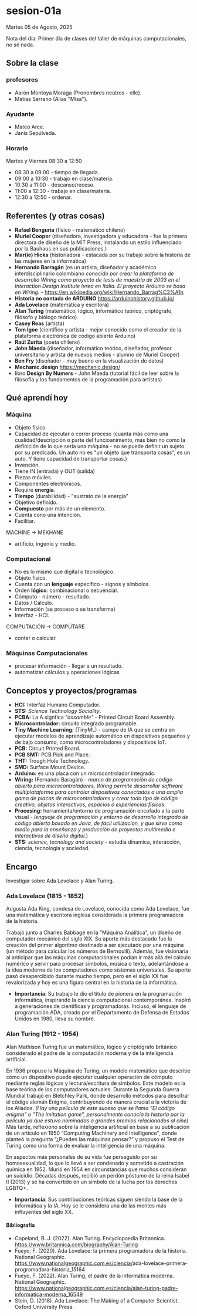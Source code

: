 # sesion-01a

Martes 05 de Agosto, 2025

Nota del día: Primer día de clases del taller de máquinas computacionales, no sé nada.

## Sobre la clase

### profesores

- Aarón Montoya Moraga (Pronombres neutros - elle).
- Matías Serrano (Alias "Misa").

### Ayudante

- Mateo Arce.
- Janis Sepúlveda.

### Horario

Martes y Viernes 08:30 a 12:50

- 08:30 a 09:00 - tiempo de llegada.
- 09:00 a 10:30 - trabajo en clase/materia.
- 10:30 a 11:00 - descanso/receso.
- 11:00 a 12:30 - trabajo en clase/materia.
- 12:30 a 12:50 - ordenar.
  
## Referentes (y otras cosas)

- **Rafael Benguria** (físico - matemático chileno)
- **Muriel Cooper** (diseñadora, investigadora y educadora - fue la primera directora de diseño de la MIT Press, instalando un estilo influenciado por la Bauhaus en sus publicaciones.)
- **Mar(ie) Hicks** (historiadora - estacada por su trabajo sobre la historia de las mujeres en la informática)
- **Hernando Barragán** (es un artista, diseñador y académico interdisciplinario colombiano *conocido por crear la plataforma de desarrollo Wiring como proyecto de tesis de maestría de 2003 en el Interaction Design Institute Ivrea en Italia. El proyecto Arduino se basa en Wiring.* - <https://en.wikipedia.org/wiki/Hernando_Barrag%C3%A1n>
- **Historia no contada de ARDUINO** <https://arduinohistory.github.io/>
- **Ada Lovelace** (matemática y escritora)
- **Alan Turing** (matemático, lógico, informático teórico, criptógrafo, filósofo y biólogo teórico)
- **Casey Reas** (artista)
- **Tom Igoe** (científico y artista - mejor conocido como el creador de la plataforma electrónica de código abierto Arduino)
- **Raúl Zurita** (poeta chileno)
- **John Maeda** (diseñador, informático teórico, diseñador, profesor universitario y artista de nuevos medios - alumno de Muriel Cooper)
- **Ben Fry** (diseñador - muy bueno en la visualización de datos)
- **Mechanic.design** <https://mechanic.design/>
- libro **Design By Numers** - John Maeda (tutorial fácil de leer sobre la filosofía y los fundamentos de la programación para artistas)
  
## Qué aprendí hoy

### Máquina

- Objeto físico.
- Capacidad de ejecutar o correr proceso (cuanta más como una cualidad/descripción o parte del funcioanimento, más bien no como la definición de lo que sería una máquina - no se puede definir un sujeto por su predicado. Un auto no es "un objeto que transporta cosas", es un auto. Y tiene capacidad de transportar cosas.)
- Invención.
- Tiene IN (entrada) y OUT (salida)
- Piezas móviles.
- Componentes electrónicos.
- Require **energía**.
- **Tiempo** (durabilidad) - "sustrato de la energía" 
- Objetivo definido.
- **Compuesto** por más de un elemento.
- Cuenta cono una intención.
- Facilitar.

MACHINE -> MEKHANE

- artificio, ingenio y medio.

### Computacional

- No es lo mismo que digital o tecnológico.
- Objeto físico.
- Cuenta con un **lenguaje** específico - signos y símbolos.
- Orden **lógico**: combinacional o secuencial.
- Cómputo - número - resultado.
- Datos / Cálculo.
- Información (se proceso o se transforma)
- Interfaz - HCI.

COMPUTACIÓN -> COMPÚTARE

- contar o calcular.

### Máquinas Computacionales

- procesar información - llegar a un resultado. 
- automatizar cálculos y operaciones lógicas

## Conceptos y proyectos/programas

- **HCI:** Interfaz Humano Computador.
- **STS:** *Science Technology Sociality*.
- **PCBA:** La A signfica *"assamble"* - Printed Circuit Board Assembly.
- **Microcontrolador:** circuito integrado programable.
- **Tiny Machine Learning:** (TinyML) - campo de IA que se centra en ejecutar modelos de aprendizaje automático en dispositivos pequeños y de bajo consumo, como microcontroladores y dispositivos IoT.
- **PCB:** Circuit Printed Board.
- **PCB SMT:** PCB Pick and Place.
- **THT:** Trough Hole Technology.
- **SMD:** Surface Mount Device.
- **Arduino:** es una placa con un microcontrolador integrado.
- **Wiring:** (Fernando Baragán) - *marco de programación de código abierto para microcontroladores, Wiring permite desarrollar software multiplataforma para controlar dispositivos conectados a una amplia gama de placas de microcontroladores y crear todo tipo de código creativo, objetos interactivos, espacios o experiencias físicas*. 
- **Procesing:** herramienta/entorno de programación encofado a la parte visual - *lenguaje de programación y entorno de desarrollo integrado de código abierto basado en Java, de fácil utilización, y que sirve como medio para la enseñanza y producción de proyectos multimedia e interactivos de diseño digital.*)
- **STS:** *science, tecnology and society* - estudia dinamica, interacción, ciencia, tecnologia y sociedad.

## Encargo

Investigar sobre Ada Lovelace y Alan Turing.

### Ada Lovelace (1815 - 1852)

Augusta Ada King, condesa de Lovelace, conocida como Ada Lovelace, fue una matemática y escritora inglesa considerada la primera programadora de la historia.

Trabajó junto a Charles Babbage en la "Máquina Analítica", un diseño de computador mecánico del siglo XIX. Su aporte más destacado fue la creación del primer algoritmo destinado a ser ejecutado por una máquina (un método para calcular los números de Bernoulli).
Además, fue visionaria al anticipar que las máquinas computacionales podían ir más allá del cálculo numérico y servir para procesar símbolos, música o texto, adelantándose a la idea moderna de los computadores como sistemas universales. Su aporte pasó desapercibido durante mucho tiempo, pero en el siglo XX fue revalorizada y hoy es una figura central en la historia de la informática. 

- **Importancia**: Su trabajo le dio el título de pionera en la programación informática, inspirando la ciencia computacional contemporánea. Inspiró a generaciones de científicas y programadoras. Incluso, el lenguaje de programación ADA, creado por el Departamento de Defensa de Estados Unidos en 1980, lleva su nombre.

### Alan Turing (1912 - 1954)

Alan Mathison Turing fue un matemático, lógico y criptógrafo británico considerado el padre de la computación moderna y de la inteligencia artificial.

En 1936 propuso la Máquina de Turing, un modelo matemático que describe cómo un dispositivo puede ejecutar cualquier operación de cómputo mediante reglas lógicas y lectura/escritura de símbolos. Este modelo es la base teórica de los computadores actuales.
Durante la Segunda Guerra Mundial trabajó en Bletchley Park, donde desarrolló métodos para descifrar el código alemán Enigma, contribuyendo de manera crucial a la victoria de los Aliados. *(Hay una película de este suceso que se llama "El código enigma" o "The imitation game", personalmente conocía la historia por la película ya que estuvo nominadas a grandes premios relacionados al cine)*
Más tarde, reflexionó sobre la inteligencia artificial en base a su publicación de un artículo en 1950 “Computing Machinery and Intelligence”, donde planteó la pregunta “¿Pueden las máquinas pensar?” y propuso el Test de Turing como una forma de evaluar la inteligencia de una máquina.

En aspectos más personales de su vida fue perseguido por su homosexualidad, lo que lo llevó a ser condenado y sometido a castración química en 1952. Murió en 1954 en circunstancias que muchos consideran un suicidio. Décadas después, recibió un perdón póstumo de la reina Isabel II (2013) y se ha convertido en un símbolo de la lucha por los derechos LGBTQ+.

- **Importancia**: Sus contribuciones teóricas siguen siendo la base de la informática y la IA. Hoy se le considera una de las mentes más influyentes del siglo XX.

#### Bibliografía

- Copeland, B. J. (2022). Alan Turing. Encyclopaedia Britannica. <https://www.britannica.com/biography/Alan-Turing>
- Fueyo, F. (2020). Ada Lovelace: la primera programadora de la historia. National Geographic. <https://www.nationalgeographic.com.es/ciencia/>ada-lovelace-primera-programadora-historia_15164
- Fueyo, F. (2022). Alan Turing, el padre de la informática moderna. National Geographic. <https://www.nationalgeographic.com.es/ciencia/alan-turing-padre-informatica-moderna_16549>
- Stein, D. (2018). Ada Lovelace: The Making of a Computer Scientist. Oxford University Press.
